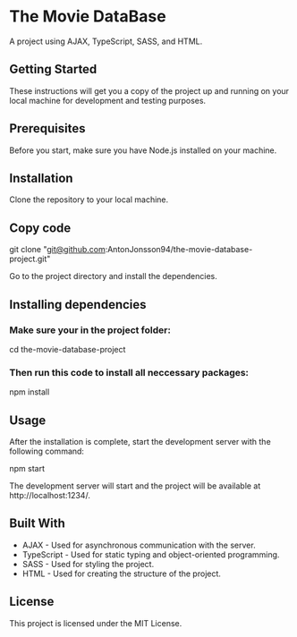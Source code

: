 # The Movie DataBase

A project using AJAX, TypeScript, SASS, and HTML.

## Getting Started
These instructions will get you a copy of the project up and running on your local machine for development and testing purposes.

## Prerequisites
Before you start, make sure you have Node.js installed on your machine.

## Installation
Clone the repository to your local machine.

## Copy code

git clone "git@github.com:AntonJonsson94/the-movie-database-project.git"

Go to the project directory and install the dependencies.


## Installing dependencies

### Make sure your in the project folder:

cd the-movie-database-project

### Then run this code to install all neccessary packages:

npm install

## Usage
After the installation is complete, start the development server with the following command:

npm start

The development server will start and the project will be available at http://localhost:1234/.

## Built With
- AJAX - Used for asynchronous communication with the server.
- TypeScript - Used for static typing and object-oriented programming.
- SASS - Used for styling the project.
- HTML - Used for creating the structure of the project.

## License
This project is licensed under the MIT License.
